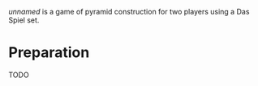 *unnamed* is a game of pyramid construction for two players using a Das Spiel set.

Preparation
===========

TODO

